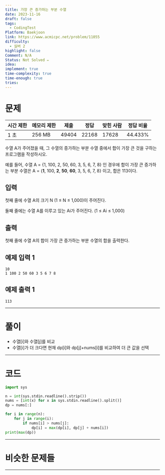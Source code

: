 ```yaml
---
title: 가장 큰 증가하는 부분 수열
date: 2023-11-16
draft: false
tags:
  - CodingTest
Platform: Baekjoon
link: https://www.acmicpc.net/problem/11055
difficulty:
  - 실버 2
highlight: false
Comment: N/A
Status: Not Solved ✏️
idea: 
implement: true
time-complexity: true
time-enough: true
tries:
---
```

# 문제

|시간 제한|메모리 제한|제출|정답|맞힌 사람|정답 비율|
|---|---|---|---|---|---|
|1 초|256 MB|49404|22168|17628|44.433%|


수열 A가 주어졌을 때, 그 수열의 증가하는 부분 수열 중에서 합이 가장 큰 것을 구하는 프로그램을 작성하시오.

예를 들어, 수열 A = {1, 100, 2, 50, 60, 3, 5, 6, 7, 8} 인 경우에 합이 가장 큰 증가하는 부분 수열은 A = {**1**, 100, **2**, **50**, **60**, 3, 5, 6, 7, 8} 이고, 합은 113이다.

## 입력

첫째 줄에 수열 A의 크기 N (1 ≤ N ≤ 1,000)이 주어진다.

둘째 줄에는 수열 A를 이루고 있는 Ai가 주어진다. (1 ≤ Ai ≤ 1,000)

## 출력

첫째 줄에 수열 A의 합이 가장 큰 증가하는 부분 수열의 합을 출력한다.

## 예제 입력 1

```
10
1 100 2 50 60 3 5 6 7 8
```

## 예제 출력 1

```
113
```


___

# 풀이

- 수열[i]와 수열[j]를 비교
- 수열[i]가 더 크다면 현재 dp[i]와 dp[j]+nums[i]를 비교하여 더 큰 값을 선택



____

# 코드

```python
import sys

n = int(sys.stdin.readline().strip())
nums = [int(x) for x in sys.stdin.readline().split()]
dp = nums[:]

for i in range(n):
    for j in range(i):
        if nums[i] > nums[j]:
            dp[i] = max(dp[i], dp[j] + nums[i])
print(max(dp))
```




___

# 비슷한 문제들






___
